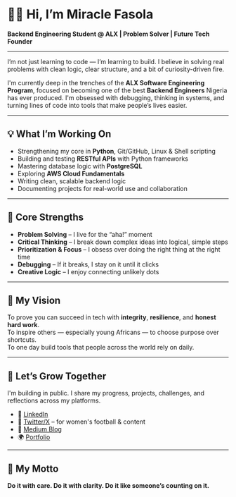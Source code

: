 
# 👋🏽 Hi, I’m Miracle Fasola  
**Backend Engineering Student @ ALX | Problem Solver | Future Tech Founder**

---

I’m not just learning to code — I’m learning to build. I believe in solving real problems with clean logic, clear structure, and a bit of curiosity-driven fire.

I'm currently deep in the trenches of the **ALX Software Engineering Program**, focused on becoming one of the best **Backend Engineers** Nigeria has ever produced. I'm obsessed with debugging, thinking in systems, and turning lines of code into tools that make people’s lives easier.

---

## 💡 What I’m Working On  
- Strengthening my core in **Python**, Git/GitHub, Linux & Shell scripting  
- Building and testing **RESTful APIs** with Python frameworks  
- Mastering database logic with **PostgreSQL**  
- Exploring **AWS Cloud Fundamentals**  
- Writing clean, scalable backend logic  
- Documenting projects for real-world use and collaboration  

---

## 🧠 Core Strengths  
- **Problem Solving** – I live for the “aha!” moment  
- **Critical Thinking** – I break down complex ideas into logical, simple steps  
- **Prioritization & Focus** – I obsess over doing the right thing at the right time  
- **Debugging** – If it breaks, I stay on it until it clicks  
- **Creative Logic** – I enjoy connecting unlikely dots

---

## 🚀 My Vision  
To prove you can succeed in tech with **integrity**, **resilience**, and **honest hard work**.  
To inspire others — especially young Africans — to choose purpose over shortcuts.  
To one day build tools that people across the world rely on daily.

---

## 🌱 Let’s Grow Together  
I'm building in public. I share my progress, projects, challenges, and reflections across my platforms.

- 💼 [LinkedIn](https://www.linkedin.com/in/fasolamiracle)  
- 🧵 [Twitter/X](https://twitter.com/JustMimi___) – for women's football & content  
- 📝 [Medium Blog](https://medium.com/@mimiapexpredator)  
- 🌍 [Portfolio](https://www.clippings.me/portfolio_mimi)

---

## 📌 My Motto  
**Do it with care. Do it with clarity. Do it like someone’s counting on it.**
